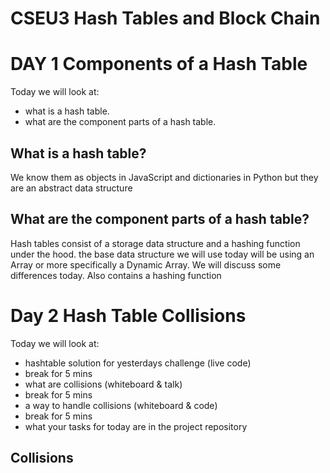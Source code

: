 # CSEU3 Hash Tables and Block Chain

# DAY 1 Components of a Hash Table
Today we will look at:
- what is a hash table. 
- what are the component parts of a hash table.

## What is a hash table?
We know them as objects in JavaScript and dictionaries in Python but they are an abstract data structure

## What are the component parts of a hash table?
Hash tables consist of a storage data structure and a hashing function under the hood. the base data structure we will use today will be using an Array or more specifically a Dynamic Array. We will discuss some differences today. Also contains a hashing function

# Day 2 Hash Table Collisions
Today we will look at:
- hashtable solution for yesterdays challenge (live code)
- break for 5 mins
- what are collisions (whiteboard & talk)
- break for 5 mins
- a way to handle collisions (whiteboard & code)
- break for 5 mins
- what your tasks for today are in the project repository

## Collisions


